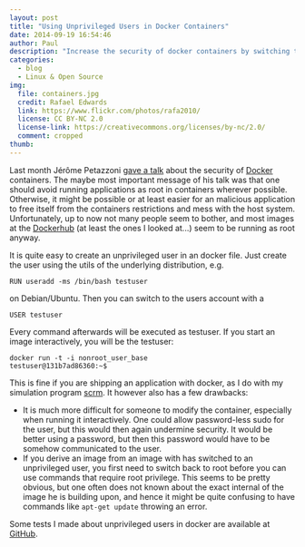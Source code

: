 ```yaml
---
layout: post
title: "Using Unprivileged Users in Docker Containers"
date: 2014-09-19 16:54:46
author: Paul
description: "Increase the security of docker containers by switching to an unprivileged user."
categories:  
  - blog
  - Linux & Open Source
img: 
  file: containers.jpg
  credit: Rafael Edwards
  link: https://www.flickr.com/photos/rafa2010/
  license: CC BY-NC 2.0
  license-link: https://creativecommons.org/licenses/by-nc/2.0/
  comment: cropped
thumb:
---
```


Last month Jérôme Petazzoni 
[gave a talk](http://www.slideshare.net/jpetazzo/docker-linux-containers-and-security-does-it-add-up)
about the security of [Docker](https://docker.io) containers. The maybe most important
message of his talk was that one should avoid running applications as root in
containers wherever possible. Otherwise, it might be possible or at least easier
for an malicious application to free itself from the containers restrictions and
mess with the host system. Unfortunately, up to now not many people seem to
bother, and most images at the [Dockerhub](https://registry.hub.docker.com) (at
least the ones I looked at...) seem to be running as root anyway.

It is quite easy to create an unprivileged user in an docker file. Just create
the user using the utils of the underlying distribution, e.g. 

    RUN useradd -ms /bin/bash testuser

on Debian/Ubuntu. Then you can switch to the users account with a 

    USER testuser

Every command afterwards will be executed as testuser. If you start an image
interactively, you will be the testuser:

    docker run -t -i nonroot_user_base
    testuser@131b7ad86360:~$

This is fine if you are shipping an application with docker, as I do with my
simulation program
[scrm](https://github.com/scrm/scrm-docker/blob/master/Dockerfile). It however
also has a few drawbacks:

- It is much more difficult for someone to modify the container, especially when
  running it interactively. One could allow password-less sudo for the user, but
  this would then again undermine security. It would be better using a password, 
  but then this password would have to be somehow communicated to the user.
- If you derive an image from an image with has switched to an
  unprivileged user, you first need to switch back to root before you can
  use commands that require root privilege. This seems to be pretty obvious, but
  one often does not known about the exact internal of the image he is building
  upon, and hence it might be quite confusing to have commands like `apt-get
  update` throwing an error.

Some tests I made about unprivileged users in docker are available at
[GitHub](https://github.com/paulstaab/docker-tests/tree/master/nonroot_user).
